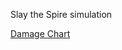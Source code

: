 Slay the Spire simulation

[Damage Chart](https://htmlpreview.github.io/?https://raw.githubusercontent.com/stephen5ng/slaythespire/main/charts/%5BCard.DEFEND%5D*4%20%2B%20%5BCard.STRIKE%5D*4%20%2B%20%5BCard.BASH%5D%20%2B%20%5BCard.LIMIT_BREAK_PLUS%5D%20%2B%20%5BCard.FLEX%5D%20--trials%3D1000%20--turns%3D40.html) 

